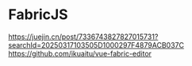 # FabricJS

<https://juejin.cn/post/7336743827827015731?searchId=20250317103505D1000297F4879ACB037C>
<https://github.com/ikuaitu/vue-fabric-editor>
